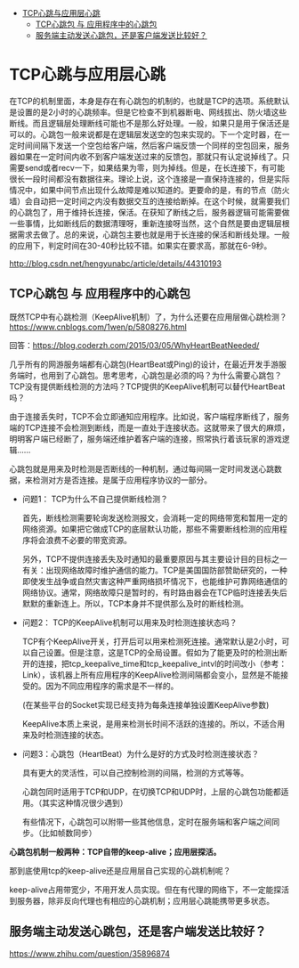 - [TCP心跳与应用层心跳](#tcp%E5%BF%83%E8%B7%B3%E4%B8%8E%E5%BA%94%E7%94%A8%E5%B1%82%E5%BF%83%E8%B7%B3)
  - [TCP心跳包 与 应用程序中的心跳包](#tcp%E5%BF%83%E8%B7%B3%E5%8C%85-%E4%B8%8E-%E5%BA%94%E7%94%A8%E7%A8%8B%E5%BA%8F%E4%B8%AD%E7%9A%84%E5%BF%83%E8%B7%B3%E5%8C%85)
  - [服务端主动发送心跳包，还是客户端发送比较好？](#%E6%9C%8D%E5%8A%A1%E7%AB%AF%E4%B8%BB%E5%8A%A8%E5%8F%91%E9%80%81%E5%BF%83%E8%B7%B3%E5%8C%85%EF%BC%8C%E8%BF%98%E6%98%AF%E5%AE%A2%E6%88%B7%E7%AB%AF%E5%8F%91%E9%80%81%E6%AF%94%E8%BE%83%E5%A5%BD%EF%BC%9F)

# TCP心跳与应用层心跳

在TCP的机制里面，本身是存在有心跳包的机制的，也就是TCP的选项。系统默认是设置的是2小时的心跳频率。但是它检查不到机器断电、网线拔出、防火墙这些断线。而且逻辑层处理断线可能也不是那么好处理。一般，如果只是用于保活还是可以的。心跳包一般来说都是在逻辑层发送空的包来实现的。下一个定时器，在一定时间间隔下发送一个空包给客户端，然后客户端反馈一个同样的空包回来，服务器如果在一定时间内收不到客户端发送过来的反馈包，那就只有认定说掉线了。只需要send或者recv一下，如果结果为零，则为掉线。但是，在长连接下，有可能很长一段时间都没有数据往来。理论上说，这个连接是一直保持连接的，但是实际情况中，如果中间节点出现什么故障是难以知道的。更要命的是，有的节点（防火墙）会自动把一定时间之内没有数据交互的连接给断掉。在这个时候，就需要我们的心跳包了，用于维持长连接，保活。在获知了断线之后，服务器逻辑可能需要做一些事情，比如断线后的数据清理呀，重新连接呀当然，这个自然是要由逻辑层根据需求去做了。总的来说，心跳包主要也就是用于长连接的保活和断线处理。一般的应用下，判定时间在30-40秒比较不错。如果实在要求高，那就在6-9秒。

http://blog.csdn.net/hengyunabc/article/details/44310193




## TCP心跳包 与 应用程序中的心跳包

既然TCP中有心跳检测（KeepAlive机制）了，为什么还要在应用层做心跳检测？https://www.cnblogs.com/1wen/p/5808276.html 


回答：https://blog.coderzh.com/2015/03/05/WhyHeartBeatNeeded/ 

几乎所有的网游服务端都有心跳包(HeartBeat或Ping)的设计，在最近开发手游服务端时，也用到了心跳包。思考思考，心跳包是必须的吗？为什么需要心跳包？TCP没有提供断线检测的方法吗？TCP提供的KeepAlive机制可以替代HeartBeat吗？

由于连接丢失时，TCP不会立即通知应用程序。比如说，客户端程序断线了，服务端的TCP连接不会检测到断线，而是一直处于连接状态。这就带来了很大的麻烦，明明客户端已经断了，服务端还维护着客户端的连接，照常执行着该玩家的游戏逻辑……

心跳包就是用来及时检测是否断线的一种机制，通过每间隔一定时间发送心跳数据，来检测对方是否连接。是属于应用程序协议的一部分。

- 问题1： TCP为什么不自己提供断线检测？

  首先，断线检测需要轮询发送检测报文，会消耗一定的网络带宽和暂用一定的网络资源。如果把它做成TCP的底层默认功能，那些不需要断线检测的应用程序将会浪费不必要的带宽资源。

  另外，TCP不提供连接丢失及时通知的最重要原因与其主要设计目的目标之一有关：出现网络故障时维护通信的能力。TCP是美国国防部赞助研究的，一种即使发生战争或自然灾害这种严重网络损坏情况下，也能维护可靠网络通信的网络协议。通常，网络故障只是暂时的，有时路由器会在TCP临时连接丢失后默默的重新连上。所以，TCP本身并不提供那么及时的断线检测。

- 问题2： TCP的KeepAlive机制可以用来及时检测连接状态吗？

  TCP有个KeepAlive开关，打开后可以用来检测死连接。通常默认是2小时，可以自己设置。但是注意，这是TCP的全局设置。假如为了能更及时的检测出断开的连接，把tcp_keepalive_time和tcp_keepalive_intvl的时间改小（参考：Link），该机器上所有应用程序的KeepAlive检测间隔都会变小，显然是不能接受的。因为不同应用程序的需求是不一样的。

  (在某些平台的Socket实现已经支持为每条连接单独设置KeepAlive参数)

  KeepAlive本质上来说，是用来检测长时间不活跃的连接的。所以，不适合用来及时检测连接的状态。

- 问题3：心跳包（HeartBeat）为什么是好的方式及时检测连接状态？

  具有更大的灵活性，可以自己控制检测的间隔，检测的方式等等。
  
  心跳包同时适用于TCP和UDP，在切换TCP和UDP时，上层的心跳包功能都适用。（其实这种情况很少遇到）
  
  有些情况下，心跳包可以附带一些其他信息，定时在服务端和客户端之间同步。（比如帧数同步）


**心跳包机制一般两种：TCP自带的keep-alive；应用层探活。**

那到底使用tcp的keep-alive还是应用层自己实现的心跳机制呢？

keep-alive占用带宽少，不用开发人员实现。但在有代理的网络下，不一定能探活到服务器，除非反向代理也有相应的心跳机制；应用层心跳能携带更多状态。


## 服务端主动发送心跳包，还是客户端发送比较好？

https://www.zhihu.com/question/35896874 
